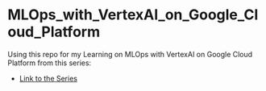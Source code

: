 # MLOps_with_VertexAI_on_Google_Cloud_Platform


Using this repo for my Learning on MLOps with VertexAI on Google Cloud Platform from this series:
- [Link to the Series](https://youtube.com/playlist?list=PLgxF613RsGoUuEjJJxJW2JYyZ8g1qOUou&si=QK3CSa-3O75Ns2aG)
